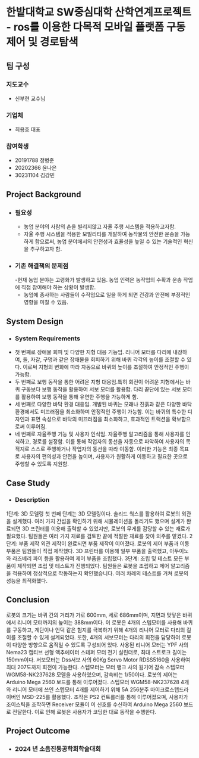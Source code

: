 # 한밭대학교 SW중심대학 산학연계프로젝트 - ros를 이용한 다목적 모바일 플랫폼 구동제어 및 경로탐색 

## **팀 구성**
### 지도교수
 - 신부현 교수님

### 기업체 
 - 최용호 대표

### 참여학생
 - 20191788 정병준
 - 20202366 윤나은
 - 30231104 김강민

## Project Background
- ### 필요성
  - 농업 분야의 사람의 손을 빌리지않고 자율 주행 시스템을 적용하고자함.
  - 자율 주행 시스템을 적용한 모빌리티를 개발하여 농작물의 안전한 운송을 가능하게 함으로써, 농업 분야에서의 안전성과 효율성을 높일 수 있는 기술적인 혁신을 추구하고자 함.
- ### 기존 해결책의 문제점
  -현재 농업 분야는 고령화가 발생하고 있음. 농업 인력은 농작업의 수확과 운송 작업에 직접 참여해야 하는 상황이 발생함.
  - 농업에 종사하는 사람들이 수작업으로 일을 하게 되면 건강과 안전에 부정적인 영향을 미칠 수 있음. 
  
## System Design
  - ### System Requirements
  - 첫 번째로 장애물 회피 및 다양한 지형 대응 기능임. 리니어 모터를 다리에 내장하여, 돌, 자갈, 구멍과 같은 장애물을 회피하기 위해 바퀴 각각의 높이를 조절할 수 있다. 이로써 지형의 변화에 따라 자동으로 바퀴의 높이를 조절하여 안정적인 주행이 가능함.
- 두 번째로 보행 동작을 통한 어려운 지형 대응임.특히 회전이 어려운 지형에서는 바퀴 구동보다 보행 동작을 활용하여 서보 모터를 활용함. 다리 끝단에 있는 서보 모터를 활용하여 보행 동작을 통해 유연한 주행을 가능하게 함.
- 세 번째로 다양한 바닥 환경 대응임. 개발된 바퀴는 모래나 진흙과 같은 다양한 바닥 환경에서도 미끄러짐을 최소화하며 안정적인 주행이 가능함. 이는 바퀴의 특수한 디자인과 표면 속성으로 바닥의 미끄러짐을 최소화하고, 효과적인 트랙션을 확보함으로써 이루어짐.
- 네 번째로 자율주행 기능 및 사용자 인식임. 자율주행 알고리즘을 통해 사용자를 인식하고, 경로를 설정함. 이를 통해 작업자의 동선을 자동으로 파악하여 사용자의 목적지로 스스로 주행하거나 작업자의 동선을 따라 이동함. 이러한 기능은 최종 목표로 사용자의 편의성과 안전을 높이며, 사용자가 원활하게 이동하고 필요한 곳으로 주행할 수 있도록 지원함.
    
## Case Study
  - ### Description
  1단계: 3D 모델링
첫 번째 단계는 3D 모델링이다. 솔리드 웍스를 활용하여 로봇의 외관을 설계했다. 여러 가지 간섭을 확인하기 위해 시뮬레이션을 돌리기도 했으며 설계가 완료되면 3D 프린터를 이용해 출력할 수 있었지만, 로봇의 무게를 감당할 수 있는 재료가 필요했다. 팀원들은 여러 가지 재료를 검토한 끝에 적절한 재료를 찾아 외주를 맡겼다.
2단계: 부품 제작
외관 제작이 완료되면 부품 제작이 이어졌다. 로봇의 제어 부품과 이동 부품은 팀원들이 직접 제작했다. 3D 프린터를 이용해 일부 부품을 출력했고, 아두이노와 라즈베리 파이 등을 활용하여 제어 부품을 조립했다. 
3단계: 조립 및 테스트
모든 부품이 제작되면 조립 및 테스트가 진행되었다. 팀원들은 로봇을 조립하고 제어 알고리즘을 적용하여 정상적으로 작동하는지 확인했습니다. 여러 차례의 테스트를 거쳐 로봇의 성능을 최적화했다.
  
## Conclusion
 로봇의 크기는 바퀴 간의 거리가 가로 600mm, 세로 686mm이며, 지면과 맞닿은 바퀴에서 리니어 모터까지의 높이는 388mm이다. 이 로봇은 4개의 스텝모터를 사용해 바퀴를 구동하고, 계단이나 언덕 같은 험지를 극복하기 위해 4개의 리니어 모터로 다리의 길이를 조절할 수 있게 설계되었다. 또한, 4개의 서보모터는 다리의 회전을 담당하여 로봇이 다양한 방향으로 움직일 수 있도록 구성되어 있다. 사용된 리니어 모터는 YPF 사의 Nema23 캡티브 선형 액추에이터 스테퍼 모터 전기 실린더로, 최대 스트로크 길이는 150mm이다. 서보모터는 Dss서보 사의 60Kg 
Servo Motor RDSS5160을 사용하여 최대 207도까지 회전이 가능한다. 스텝모터는 모터 뱅크 사의 웜기어 감속 스텝모터 WGM58-NK237628 모델을 사용하였으며, 감속비는 1/50이다.
로봇의 제어는 Arduino Mega 2560 보드를 통해 이루어졌다. 스텝모터 
WGM58-NK237628 4개와 리니어 모터에 쓰인 스텝모터 4개를 제어하기 위해 5A 256분주 마이크로스텝드라이버인 MSD-225를 활용했다. 조작은 PS2 컨트롤러를 통해 이루어졌으며, 사용자가 조이스틱을 조작하면 Receiver 모듈이 이 신호를 수신하여 Arduino Mega 2560 보드로 전달한다. 이로 인해 로봇은 사용자가 코딩한 대로 동작을 수행한다. 
  
## Project Outcome
- ### 2024 년 소음진동공학회학술대회 
